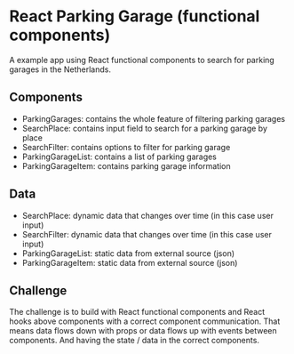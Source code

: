 # React Parking Garage (functional components)

A example app using React functional components to search for parking garages in the Netherlands.

## Components

- ParkingGarages: contains the whole feature of filtering parking garages
- SearchPlace: contains input field to search for a parking garage by place
- SearchFilter: contains options to filter for parking garage
- ParkingGarageList: contains a list of parking garages
- ParkingGarageItem: contains parking garage information

## Data

- SearchPlace: dynamic data that changes over time (in this case user input)
- SearchFilter: dynamic data that changes over time (in this case user input)
- ParkingGarageList: static data from external source (json)
- ParkingGarageItem: static data from external source (json)

## Challenge

The challenge is to build with React functional components and React hooks above components with a correct component communication.
That means data flows down with props or data flows up with events between components.
And having the state / data in the correct components.